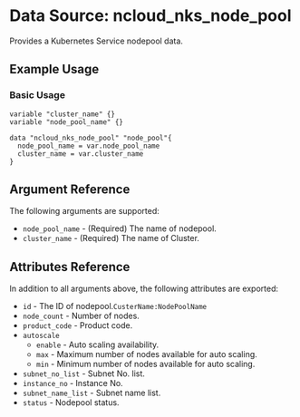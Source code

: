 # Data Source: ncloud_nks_node_pool

Provides a Kubernetes Service nodepool data.

## Example Usage

### Basic Usage

```hcl
variable "cluster_name" {}
variable "node_pool_name" {}

data "ncloud_nks_node_pool" "node_pool"{
  node_pool_name = var.node_pool_name
  cluster_name = var.cluster_name
}
```

## Argument Reference

The following arguments are supported:

* `node_pool_name` - (Required) The name of nodepool.
* `cluster_name` - (Required) The name of Cluster.


## Attributes Reference

In addition to all arguments above, the following attributes are exported:

* `id` - The ID of nodepool.`CusterName:NodePoolName`
* `node_count` - Number of nodes.
* `product_code` - Product code.
* `autoscale`
  * `enable` - Auto scaling availability.
  * `max` - Maximum number of nodes available for auto scaling.
  * `min` - Minimum number of nodes available for auto scaling.
* `subnet_no_list` - Subnet No. list.
* `instance_no` - Instance No.
* `subnet_name_list` - Subnet name list.
* `status` - Nodepool status.
